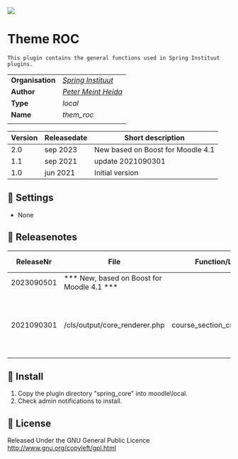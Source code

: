 [<img src="springinstituut.png" /> ](https://www.springinstituut.nl)

Theme ROC
====
```
This plugin contains the general functions used in Spring Instituut plugins.
```
| | |
| ---------------- | ----------------------- |
| **Organisation** | [*Spring Instituut*](https://www.springinstituut.nl) |
| **Author** | [*Peter Meint Heida*](mailto:peter.meint.heida@springinstituut.nl) |
| **Type** | *local* |
| **Name** | *them_roc* |
| | |

| Version| Releasedate | Short description                 |
| ------ | -------- |-----------------------------------|
| 2.0    | sep 2023 | New based on Boost for Moodle 4.1 |
| 1.1    | sep 2021 | update 2021090301                 |
| 1.0    | jun 2021 | Initial version                   |

:wrench: Settings
---
* None

:bookmark_tabs: Releasenotes
---
| ReleaseNr  | File                                | Function/Linenr                     | Short description | 
| ---------- | ----------------------------------- | ----------------------------------- |------------------ |
| 2023090501 | *** New, based on Boost for Moodle 4.1                                                    *** |
| 2021090301 | /cls/output/core_renderer.php       | course_section_cm_name_title        | added tag 'introduction' to tags to be handled for showing icons at coursepage | 

:floppy_disk: Install
---

1. Copy the plugin directory "spring_core" into moodle\local\.
2. Check admin notifications to install.

:scroll: License
---

Released Under the GNU General Public Licence http://www.gnu.org/copyleft/gpl.html
